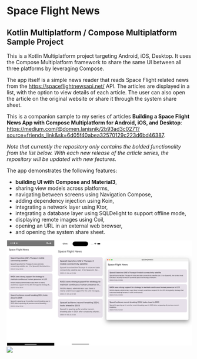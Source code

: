 # Space Flight News
## Kotlin Multiplatform / Compose Multiplatform Sample Project

This is a Kotlin Multiplatform project targeting Android, iOS, Desktop. It uses the Compose Multiplatform
framework to share the same UI between all three platforms by leveraging Compose.

The app itself is a simple news reader that reads Space Flight related news from the https://spaceflightnewsapi.net/ API.
The articles are displayed in a list, with the option to view details of each article. The user can also open the article on the
original website or share it through the system share sheet.

This is a companion sample to my series of articles **Building a Space Flight News App with Compose Multiplatform for Android, iOS, and Desktop**: https://medium.com/@domen.lanisnik/2b93ad3c0271?source=friends_link&sk=6d05f40abea32570129c223d6bd46387.

*Note that currently the repository only contains the bolded functionality from the list below. With each new release of the article series, the repository will be updated with new features.*

The app demonstrates the following features:
- **building UI with Compose and Material3**,
- sharing view models across platforms,
- navigating between screens using Navigation Compose,
- adding dependency injection using Koin,
- integrating a network layer using Ktor,
- integrating a database layer using SQLDelight to support offline mode,
- displaying  remote images using Coil,
- opening an URL in an external web browser,
- and opening the system share sheet.


<img src="/screenshots/final_combined.png" />

<img src="/screenshots/final_app_gif.gif" />


